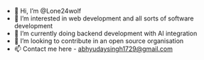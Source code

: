 - 👋 Hi, I’m @Lone24wolf
- 👀 I’m interested in web development and all sorts of software development
- 🌱 I’m currently doing backend development with AI integration 
- 💞️ I’m looking to contribute in an open source organisation 
- 📫 Contact me here - abhyudaysingh1729@gmail.com


